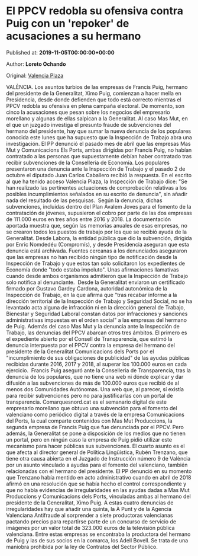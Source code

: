 
# El PPCV redobla su ofensiva contra Puig con un 'repoker' de acusaciones a su hermano

Published at: **2019-11-05T00:00:00+00:00**

Author: **Loreto Ochando**

Original: [Valencia Plaza](https://valenciaplaza.com/el-ppcv-redobla-su-ofensiva-contra-puig-con-un-repoker-de-acusaciones-a-su-hermano)

VALÈNCIA. Los asuntos turbios de las empresas de Francis Puig, hermano del presidente de la Generalitat, Ximo Puig, comienzan a hacer mella en Presidencia, desde donde defienden que todo está correcto mientras el PPCV redobla su ofensiva en plena campaña electoral. De momento, son cinco la acusaciones que pesan sobre los negocios del empresario morellano y algunas de ellas salpican a la Generalitat.
Al caso Mas Mut, en el que un juzgado investiga el presunto fraude de subvenciones del hermano del presidente, hay que sumar la nueva denuncia de los populares conocida este lunes que ha supuesto que la Inspección de Trabajo abra una investigación. El PP denunció el pasado mes de abril que las empresas Mas Mut y Comunicacions Els Ports, ambas dirigidas por Francis Puig, no habían contratado a las personas que supuestamente debían haber contratado tras recibir subvenciones de la Conselleria de Economía.
Los populares presentaron una denuncia ante la Inspección de Trabajo y el pasado 2 de octubre el diputado Juan Carlos Caballero recibió la respuesta. En el escrito al que ha tenido acceso Valencia Plaza, la Inspección de Trabajo dice: "Se han realizado las pertinentes actuaciones de comprobación relativas a los posibles incumplimientos señalados en su escrito de denuncia", sin añadir nada del resultado de las pesquisas. 
Según la denuncia, dichas subvenciones, incluidas dentro del Plan Avalem Joves para el fomento de la contratación de jóvenes, supusieron el cobro por parte de las dos empresas de 111.000 euros en tres años entre 2016 y 2018. La documentación aportada muestra que, según las memorias anuales de esas empresas, no se crearon todos los puestos de trabajo por los que se recibió ayuda de la Generalitat.
Desde Labora, la entidad pública que dio la subvención, dirigida por Enric Nomdedéu (Compromís), y desde Presidencia aseguran que esta denuncia está archivada. Fuentes cercanas a los denunciados aseguraron que las empresas no han recibido ningún tipo de notificación desde la Inspección de Trabajo y que estos tan solo solicitaron los expedientes de Economía donde "todo estaba impoluto". Unas afirmaciones llamativas cuando desde ambos organismos admitieron que la Inspección de Trabajo solo notifica al denunciante. 
Desde la Generalitat enviaron un certificado firmado por Gustavo Gardey Cardona, autoridad autonómica de la Inspección de Trabajo, en la que afirma que "tras recabar informe a la dirección territorial de la Inspección de Trabajo y Seguridad Social, no se ha levantado acta alguna de infracción ni en la dirección general de Trabajo, Bienestar y Seguridad Laboral constan datos por infracciones y sanciones administrativas impuestas en el orden social" a las empresas del hermano de Puig.
Además del caso Mas Mut y la denuncia ante la Inspección de Trabajo, las denuncias del PPCV abarcan otros tres ámbitos. El primero es el expediente abierto por el Consell de Transparencia, que estimó la denuncia interpuesta por el PPCV contra la empresa del hermano del presidente de la Generalitat Comunicacions dels Ports por el "incumplimiento de sus obligaciones de publicidad" de las ayudas públicas recibidas durante 2016, 2017 y 2018, al superar los 100.000 euros en cada ejercicio. 
Francis Puig aseguró ante la Conselleria de Transparencia, tras la denuncia de los populares, que no tiene una web ni dónde explicar y dar difusión a las subvenciones de más de 100.000 euros que recibió de al menos dos Comunidades Autónomas. Una web que, al parecer, sí existía para recibir subvenciones pero no para justificarlas con un portal de transparencia. Comarquesnord.cat es el semanario digital de este empresario morellano que obtuvo una subvención para el fomento del valenciano como periódico digital a través de la empresa Comunicacions del Ports, la cual comparte contenidos con Mas Mut Produccions, la segunda empresa de Francis Puig que fue denunciada por el PPCV.
Pero además, la Generalitat se pone a disposición de los medios que no tienen un portal, pero en ningún caso la empresa de Puig pidió utilizar este mecanismo para hacer públicas sus subvenciones.
El cuarto asunto es el que afecta al director general de Política Lingüística, Rubén Trenzano, que tiene otra causa abierta en el Juzgado de Instrucción número 9 de València por un asunto vinculado a ayudas para el fomento del valenciano, también relacionadas con el hermano del presidente.
El PP denunció en su momento que Trenzano había mentido en acto administrativo cuando en abril de 2018 afirmó en una resolución que se había hecho el control correspondiente y que no había evidencias de irregularidades en las ayudas dadas a Mas Mut Produccions y Comunicacions dels Ports, vinculadas ambas al hermano del presidente de la Generalitat, Ximo Puig.
A estas cuatro denuncias de irregularidades hay que añadir una quinta, la À Punt y de la Agencia Valenciana Antifraude al sorprender a siete productoras valencianas pactando precios para repartirse parte de un concurso de servicio de imágenes por un valor total de 323.000 euros de la televisión pública valenciana. Entre estas empresas se encontraba la productora del hermano de Puig y las de sus socios en la comarca, los Adell Bovell. Se trata de una maniobra prohibida por la ley de Contratos del Sector Público.
